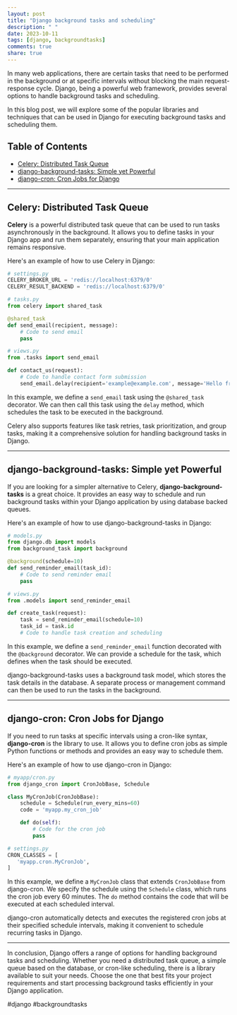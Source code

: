 ```yaml
---
layout: post
title: "Django background tasks and scheduling"
description: " "
date: 2023-10-11
tags: [django, backgroundtasks]
comments: true
share: true
---
```


In many web applications, there are certain tasks that need to be performed in the background or at specific intervals without blocking the main request-response cycle. Django, being a powerful web framework, provides several options to handle background tasks and scheduling.

In this blog post, we will explore some of the popular libraries and techniques that can be used in Django for executing background tasks and scheduling them.

## Table of Contents
- [Celery: Distributed Task Queue](#celery-distributed-task-queue)
- [django-background-tasks: Simple yet Powerful](#django-background-tasks-simple-yet-powerful)
- [django-cron: Cron Jobs for Django](#django-cron-cron-jobs-for-django)

---

## Celery: Distributed Task Queue

**Celery** is a powerful distributed task queue that can be used to run tasks asynchronously in the background. It allows you to define tasks in your Django app and run them separately, ensuring that your main application remains responsive.

Here's an example of how to use Celery in Django:

```python
# settings.py
CELERY_BROKER_URL = 'redis://localhost:6379/0'
CELERY_RESULT_BACKEND = 'redis://localhost:6379/0'

# tasks.py
from celery import shared_task

@shared_task
def send_email(recipient, message):
    # Code to send email
    pass

# views.py
from .tasks import send_email

def contact_us(request):
    # Code to handle contact form submission
    send_email.delay(recipient='example@example.com', message='Hello from Celery!')

```

In this example, we define a `send_email` task using the `@shared_task` decorator. We can then call this task using the `delay` method, which schedules the task to be executed in the background.

Celery also supports features like task retries, task prioritization, and group tasks, making it a comprehensive solution for handling background tasks in Django.

---

## django-background-tasks: Simple yet Powerful

If you are looking for a simpler alternative to Celery, **django-background-tasks** is a great choice. It provides an easy way to schedule and run background tasks within your Django application by using database backed queues.

Here's an example of how to use django-background-tasks in Django:

```python
# models.py
from django.db import models
from background_task import background

@background(schedule=10)
def send_reminder_email(task_id):
    # Code to send reminder email
    pass

# views.py
from .models import send_reminder_email

def create_task(request):
    task = send_reminder_email(schedule=10)
    task_id = task.id
    # Code to handle task creation and scheduling

```

In this example, we define a `send_reminder_email` function decorated with the `@background` decorator. We can provide a schedule for the task, which defines when the task should be executed.

django-background-tasks uses a background task model, which stores the task details in the database. A separate process or management command can then be used to run the tasks in the background.

---

## django-cron: Cron Jobs for Django

If you need to run tasks at specific intervals using a cron-like syntax, **django-cron** is the library to use. It allows you to define cron jobs as simple Python functions or methods and provides an easy way to schedule them.

Here's an example of how to use django-cron in Django:

```python
# myapp/cron.py
from django_cron import CronJobBase, Schedule

class MyCronJob(CronJobBase):
    schedule = Schedule(run_every_mins=60)
    code = 'myapp.my_cron_job'

    def do(self):
        # Code for the cron job
        pass

# settings.py
CRON_CLASSES = [
   'myapp.cron.MyCronJob',
]

```

In this example, we define a `MyCronJob` class that extends `CronJobBase` from django-cron. We specify the schedule using the `Schedule` class, which runs the cron job every 60 minutes. The `do` method contains the code that will be executed at each scheduled interval.

django-cron automatically detects and executes the registered cron jobs at their specified schedule intervals, making it convenient to schedule recurring tasks in Django.

---

In conclusion, Django offers a range of options for handling background tasks and scheduling. Whether you need a distributed task queue, a simple queue based on the database, or cron-like scheduling, there is a library available to suit your needs. Choose the one that best fits your project requirements and start processing background tasks efficiently in your Django application.

\#django  \#backgroundtasks